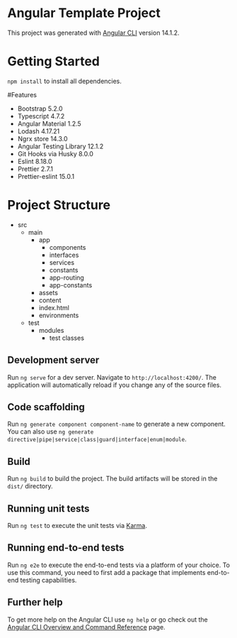 # Angular Template Project

This project was generated with [Angular CLI](https://github.com/angular/angular-cli) version 14.1.2.

# Getting Started

`npm install` to install all dependencies.

#Features

- Bootstrap 5.2.0
- Typescript 4.7.2
- Angular Material 1.2.5
- Lodash 4.17.21
- Ngrx store 14.3.0
- Angular Testing Library 12.1.2
- Git Hooks via Husky 8.0.0
- Eslint 8.18.0
- Prettier 2.7.1
- Prettier-eslint 15.0.1

# Project Structure

- src
  - main
    - app
      - components
      - interfaces
      - services
      - constants
      - app-routing
      - app-constants
    - assets
    - content
    - index.html
    - environments
  - test
    - modules
      - test classes

## Development server

Run `ng serve` for a dev server. Navigate to `http://localhost:4200/`. The application will automatically reload if you change any of the source files.

## Code scaffolding

Run `ng generate component component-name` to generate a new component. You can also use `ng generate directive|pipe|service|class|guard|interface|enum|module`.

## Build

Run `ng build` to build the project. The build artifacts will be stored in the `dist/` directory.

## Running unit tests

Run `ng test` to execute the unit tests via [Karma](https://karma-runner.github.io).

## Running end-to-end tests

Run `ng e2e` to execute the end-to-end tests via a platform of your choice. To use this command, you need to first add a package that implements end-to-end testing capabilities.

## Further help

To get more help on the Angular CLI use `ng help` or go check out the [Angular CLI Overview and Command Reference](https://angular.io/cli) page.
